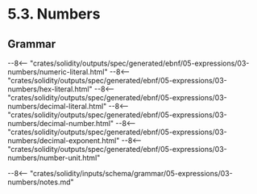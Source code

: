 <!-- This file is generated automatically by infrastructure scripts. Please don't edit by hand. -->

# 5.3. Numbers

## Grammar

--8<-- "crates/solidity/outputs/spec/generated/ebnf/05-expressions/03-numbers/numeric-literal.html"
--8<-- "crates/solidity/outputs/spec/generated/ebnf/05-expressions/03-numbers/hex-literal.html"
--8<-- "crates/solidity/outputs/spec/generated/ebnf/05-expressions/03-numbers/decimal-literal.html"
--8<-- "crates/solidity/outputs/spec/generated/ebnf/05-expressions/03-numbers/decimal-number.html"
--8<-- "crates/solidity/outputs/spec/generated/ebnf/05-expressions/03-numbers/decimal-exponent.html"
--8<-- "crates/solidity/outputs/spec/generated/ebnf/05-expressions/03-numbers/number-unit.html"

--8<-- "crates/solidity/inputs/schema/grammar/05-expressions/03-numbers/notes.md"
